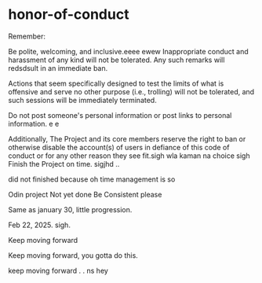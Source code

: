 # honor-of-conduct
Remember:

Be polite, welcoming, and inclusive.eeee
ewew
Inappropriate conduct and harassment of any kind will not be tolerated. Any such remarks will redsdsult in an immediate ban.

Actions that seem specifically designed to test the limits of what is offensive and serve no other purpose (i.e., trolling) will not be tolerated, and such sessions will be immediately terminated.

Do not post someone's personal information or post links to personal information. e e

Additionally, The Project and its core members reserve the right to ban or otherwise disable the account(s) of users in defiance of this code of conduct or for any other reason they see fit.sigh
 wla kaman na choice
sigh
Finish the Project on time.  sigjhd
..

did not finished because oh time management is so



Odin project
Not yet done
Be Consistent please

Same as january 30, little progression.

Feb 22, 2025. sigh.


Keep moving forward

Keep moving forward, you gotta do this.

keep moving forward . . ns
hey
